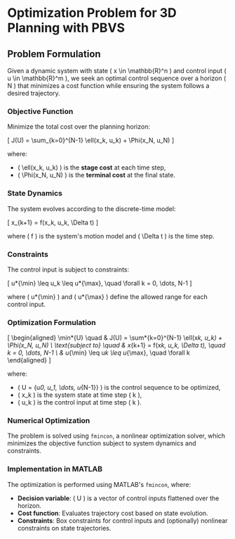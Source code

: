 # Optimization Problem for 3D Planning with PBVS

## Problem Formulation

Given a dynamic system with state \( x \in \mathbb{R}^n \) and control input \( u \in \mathbb{R}^m \), we seek an optimal control sequence over a horizon \( N \) that minimizes a cost function while ensuring the system follows a desired trajectory.

### **Objective Function**

Minimize the total cost over the planning horizon:

\[
J(U) = \sum\_{k=0}^{N-1} \ell(x_k, u_k) + \Phi(x_N, u_N)
\]

where:

- \( \ell(x_k, u_k) \) is the **stage cost** at each time step,
- \( \Phi(x_N, u_N) \) is the **terminal cost** at the final state.

### **State Dynamics**

The system evolves according to the discrete-time model:

\[
x\_{k+1} = f(x_k, u_k, \Delta t)
\]

where \( f \) is the system's motion model and \( \Delta t \) is the time step.

### **Constraints**

The control input is subject to constraints:

\[
u*{\min} \leq u_k \leq u*{\max}, \quad \forall k = 0, \dots, N-1
\]

where \( u*{\min} \) and \( u*{\max} \) define the allowed range for each control input.

### **Optimization Formulation**

\[
\begin{aligned}
\min*{U} \quad & J(U) = \sum*{k=0}^{N-1} \ell(x*k, u_k) + \Phi(x_N, u_N) \\
\text{subject to} \quad & x*{k+1} = f(x*k, u_k, \Delta t), \quad k = 0, \dots, N-1 \\
& u*{\min} \leq u*k \leq u*{\max}, \quad \forall k
\end{aligned}
\]

where:

- \( U = \{u*0, u_1, \dots, u*{N-1}\} \) is the control sequence to be optimized,
- \( x_k \) is the system state at time step \( k \),
- \( u_k \) is the control input at time step \( k \).

### **Numerical Optimization**

The problem is solved using `fmincon`, a nonlinear optimization solver, which minimizes the objective function subject to system dynamics and constraints.

### **Implementation in MATLAB**

The optimization is performed using MATLAB's `fmincon`, where:

- **Decision variable**: \( U \) is a vector of control inputs flattened over the horizon.
- **Cost function**: Evaluates trajectory cost based on state evolution.
- **Constraints**: Box constraints for control inputs and (optionally) nonlinear constraints on state trajectories.
